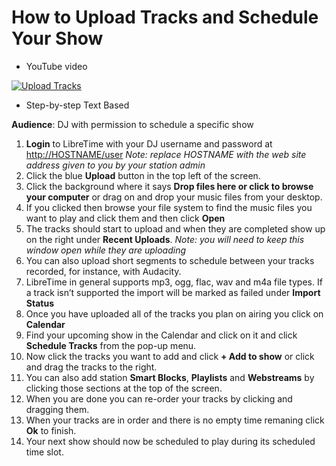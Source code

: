 # How to Upload Tracks and Schedule Your Show
* YouTube video

[![Upload Tracks](http://img.youtube.com/vi/TJtWUzAlP08/0.jpg)](https://www.youtube-nocookie.com/embed/TJtWUzAlP08 "How to upload tracks")

* Step-by-step Text Based

**Audience**: DJ with permission to schedule a specific show

1. **Login** to LibreTime with your DJ username and password at
[http://HOSTNAME/user](http://HOSTNAME/user) *Note: replace HOSTNAME with the
web site address given to you by your station admin*
1. Click the blue **Upload** button in the top left of the screen.
1. Click the background where it says **Drop files here or click to browse your
computer** or drag on and drop your music files from your desktop.
1. If you clicked then browse your file system to find the music files you want
to play and click them and then click **Open**
1. The tracks should start to upload and when they are completed show up on the
right under **Recent Uploads**. *Note: you will need to keep this window open
while they are uploading*
1. You can also upload short segments to schedule between your tracks recorded,
for instance, with Audacity.
1. LibreTime in general supports mp3, ogg, flac, wav and m4a file types. If
a track isn’t supported the import will be marked as failed under
**Import Status**
1. Once you have uploaded all of the tracks you plan on airing you click on
**Calendar**
1. Find your upcoming show in the Calendar and click on it and click **Schedule
Tracks** from the pop-up menu.
1. Now click the tracks you want to add and click **+ Add to show** or
click and drag the tracks to the right.
1. You can also add station **Smart Blocks**, **Playlists** and **Webstreams**
by clicking those sections at the top of the screen.
1. When you are done you can re-order your tracks by clicking and dragging
them.
1. When your tracks are in order and there is no empty time remaning click
**Ok** to finish.
1. Your next show should now be scheduled to play during its scheduled time
slot.
